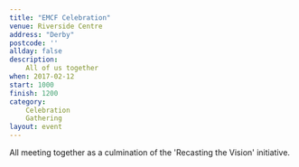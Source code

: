 ```yaml
---
title: "EMCF Celebration"
venue: Riverside Centre
address: "Derby"
postcode: ''
allday: false
description: 
    All of us together
when: 2017-02-12
start: 1000
finish: 1200
category:
    Celebration
    Gathering
layout: event
---
```

All meeting together as a culmination of the 'Recasting the Vision' initiative.